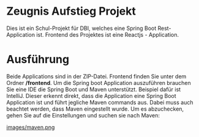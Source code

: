 # Zeugnis Aufstieg Projekt
Dies ist ein Schul-Projekt für DBI, welches eine Spring Boot Rest-Application ist. Frontend des Projektes ist eine Reactjs - Application.


# Ausführung

Beide Applications sind in der ZIP-Datei. Frontend finden Sie unter dem Ordner **/frontend**. Um die Spring boot Application auszuführen brauchen Sie eine IDE die Spring Boot und Maven unterstützt. Beispiel dafür ist IntelliJ. Dieser erkennt direkt, dass die Application eine Spring Boot Application ist und führt jegliche Maven commands aus. Dabei muss auch beachtet werden, dass Maven eingestellt wurde.  Um es abzuchecken, gehen Sie auf die Einstellungen und suchen sie nach Maven:

[images/maven.png](images/maven.png)